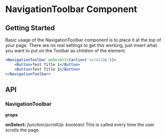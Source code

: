 # NavigationToolbar Component

## Getting Started

Basic usage of the NavigationToolbar component is to place it at the top of your page.
There are no real settings to get this working, just insert what you want to put on the Toolbar as children of the element.

```jsx
<NavigationToolbar onScroll={action('scrollUp')}>
    <Button>Test Title 1</Button>
    <Button>Test Title 2</Button>
</NavigationToolbar>
```

## API

### NavigationToolbar

__props__

__onSelect:__ _function(scrollUp: boolean)_ This is called every time the user scrolls the page.
